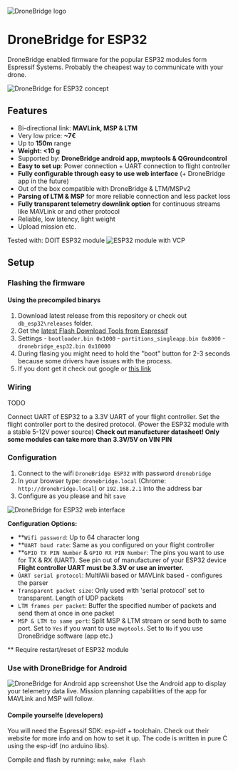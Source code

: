 ![DroneBridge logo](https://github.com/DroneBridge/ESP32/blob/master/wiki/DroneBridgeLogo_text.png)
# DroneBridge for ESP32
DroneBridge enabled firmware for the popular ESP32 modules form Espressif Systems. Probably the cheapest way to communicate with your drone.

![DroneBridge for ESP32 concept](https://github.com/DroneBridge/ESP32/blob/master/wiki/db_ESP32_setup.png)

## Features
 - Bi-directional link: **MAVLink, MSP & LTM**
 - Very low price: **~7€**
 - Up to **150m** range
 - **Weight: <10 g**
 - Supported by: **DroneBridge android app, mwptools & QGroundcontrol**
 - **Easy to set up**: Power connection + UART connection to flight controller
 - **Fully configurable through easy to use web interface** (+ DroneBridge app in the future)
 - Out of the box compatible with DroneBridge & LTM/MSPv2
 - **Parsing of LTM & MSP** for more reliable connection and less packet loss
 - **Fully transparent telemetry downlink option** for continuous streams like MAVLink or and other protocol
 - Reliable, low latency, light weight
 - Upload mission etc.

Tested with: DOIT ESP32 module
![ESP32 module with VCP](https://github.com/DroneBridge/ESP32/blob/master/wiki/esp32_vcp_module.jpg)

 ## Setup
 ### Flashing the firmware
 #### Using the precompiled binarys

  1. Download latest release from this repository or check out `db_esp32\releases` folder.
  2. Get the [latest Flash Download Tools from Espressif](https://www.espressif.com/en/products/hardware/esp32/resources)
  3. Settings
    - `bootloader.bin 0x1000`
    - `partitions_singleapp.bin 0x8000`
    - `dronebridge_esp32.bin 0x10000`
  4. During flasing you might need to hold the "boot" button for 2-3 seconds because some drivers have issues with the process.
  5. If you dont get it check out google or [this link](http://iot-bits.com/esp32/esp32-flash-download-tool-tutorial/)

### Wiring
TODO

Connect UART of ESP32 to a 3.3V UART of your flight controller. Set the flight controller port to the desired protocol. (Power the ESP32 module with a stable 5-12V power source) **Check out manufacturer datasheet! Only some modules can take more than 3.3V/5V on VIN PIN**

### Configuration
 1. Connect to the wifi `DroneBridge ESP32` with password `dronebridge`
 2. In your browser type: `dronebridge.local` (Chrome: `http://dronebridge.local`) or `192.168.2.1` into the address bar
 3. Configure as you please and hit `save`

![DroneBridge for ESP32 web interface](https://github.com/DroneBridge/ESP32/blob/master/wiki/screen_config.png)

**Configuration Options:**
 - **`Wifi password`: Up to 64 character long
 - **`UART baud rate`: Same as you configured on your flight controller
 - **`GPIO TX PIN Number` & `GPIO RX PIN Number`: The pins you want to use for TX & RX (UART). See pin out of manufacturer of your ESP32 device **Flight controller UART must be 3.3V or use an inverter.**
 - `ÙART serial protocol`: MultiWii based or MAVLink based - configures the parser
 - `Transparent packet size`: Only used with 'serial protocol' set to transparent. Length of UDP packets
 - `LTM frames per packet`: Buffer the specified number of packets and send them at once in one packet
 - `MSP & LTM to same port`: Split MSP & LTM stream or send both to same port. Set to `Yes` if you want to use `mwptools`. Set to `No` if you use DroneBridge software (app etc.)

** Require restart/reset of ESP32 module

### Use with DroneBridge for Android
![DroneBridge for Android app screenshot](https://github.com/DroneBridge/ESP32/blob/master/wiki/dp_app-map-2017-10-29-kleiner.png)
Use the Android app to display your telemetry data live. Mission planning capabilities of the app for MAVLink and MSP will follow.

#### Compile yourselfe (developers)

 You will need the Espressif SDK: esp-idf + toolchain. Check out their website for more info and on how to set it up.
 The code is written in pure C using the esp-idf (no arduino libs).

 Compile and flash by running: `make`, `make flash`
